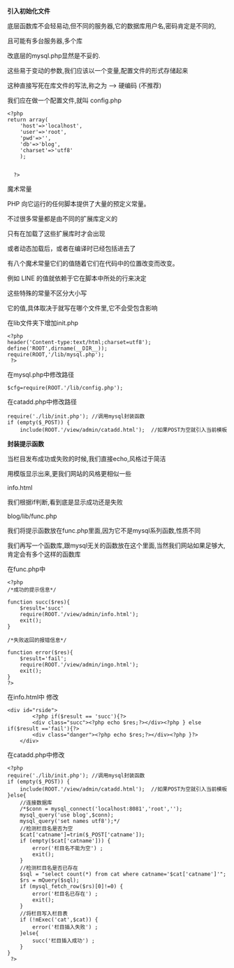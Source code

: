 **引入初始化文件**

底层函数库不会轻易动,但不同的服务器,它的数据库用户名,密码肯定是不同的,

且可能有多台服务器,多个库

改底层的mysql.php显然是不妥的.

这些易于变动的参数,我们应该以一个变量,配置文件的形式存储起来

这种直接写死在库文件的写法,称之为 --> 硬编码 (不推荐)

我们应在做一个配置文件,就叫 config.php

    <?php
    return array(
    	'host'=>'localhost',
    	'user'=>'root',
    	'pwd'=>'',
    	'db'=>'blog',
    	'charset'=>'utf8'
    	);
    
    
      ?>

魔术常量

PHP 向它运行的任何脚本提供了大量的预定义常量。

不过很多常量都是由不同的扩展库定义的

只有在加载了这些扩展库时才会出现

或者动态加载后，或者在编译时已经包括进去了

有八个魔术常量它们的值随着它们在代码中的位置改变而改变。

例如 LINE 的值就依赖于它在脚本中所处的行来决定

这些特殊的常量不区分大小写

它的值,具体取决于就写在哪个文件里,它不会受包含影响

在lib文件夹下增加init.php

    <?php 
    header('Content-type:text/html;charset=utf8');
    define('ROOT',dirname(__DIR__));
    require(ROOT,'/lib/mysql.php');
     ?>


在mysql.php中修改路径


    $cfg=require(ROOT.'/lib/config.php');

在catadd.php中修改路径

    require('./lib/init.php'); //调用mysql封装函数
    if (empty($_POST)) {
    	include(ROOT.'/view/admin/catadd.html');  //如果POST为空就引入当前模板



**封装提示函数**

当栏目发布成功或失败的时候,我们直接echo,风格过于简洁

用模版显示出来,更我们网站的风格更相似一些

info.html

我们根据if判断,看到底是显示成功还是失败

blog/lib/func.php

我们将提示函数放在func.php里面,因为它不是mysql系列函数,性质不同

我们再写一个函数库,跟mysql无关的函数放在这个里面,当然我们网站如果足够大,肯定会有多个这样的函数库

在func.php中

    <?php
    /*成功的提示信息*/
    
    function succ($res){
    	$result='succ'
    	require(ROOT.'/view/admin/info.html');
    	exit();
    }
    
    /*失败返回的报错信息*/
    
    function error($res){
    	$result='fail';
    	require(ROOT.'/view/admin/ingo.html');
    	exit();
    }
    ?>


在info.html中 修改

	<div id="rside">
            <?php if($result == 'succ'){?>
            <div class="succ"><?php echo $res;?></div><?php } else if($result =='fail'){?>
            <div class="danger"><?php echo $res;?></div><?php }?>
        </div>


在catadd.php中修改

    <?php
    require('./lib/init.php'); //调用mysql封装函数
    if (empty($_POST)) {
    	include(ROOT.'/view/admin/catadd.html');  //如果POST为空就引入当前模板
    }else{
    	//连接数据库
    	/*$conn = mysql_connect('localhost:8081','root','');
    	mysql_query('use blog',$conn);
    	mysql_query('set names utf8');*/
    	//检测栏目名是否为空
    	$cat['catname']=trim($_POST['catname']);
    	if (empty($cat['catname'])) {
    		error('栏目名不能为空') ;
    		exit();
    	}
    	//检测栏目名是否已存在
    	$sql = "select count(*) from cat where catname='$cat['catname']'";
    	$rs = mQuery($sql);
    	if (mysql_fetch_row($rs)[0]!=0) {
    		error('栏目名已存在') ;
    		exit();
    	}
    	//将栏目写入栏目表
    	if (!mExec('cat',$cat)) {
    		error('栏目插入失败') ;
    	}else{
    		succ('栏目插入成功') ;
    	}
    }
     ?>


